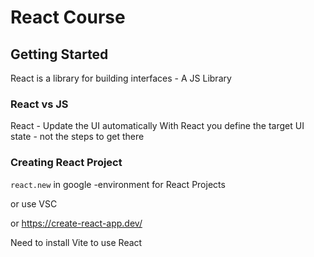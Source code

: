 # React Course

## Getting Started

React is a library for building interfaces - A JS Library

### React vs JS

React - Update the UI automatically
With React you define the target UI state - not the steps to get there

### Creating React Project

`react.new` in google -environment for React Projects

or use VSC 

or https://create-react-app.dev/

Need to install Vite to use React


<!--stackedit_data:
eyJoaXN0b3J5IjpbLTE5MzQyMTI2OTYsMTQ2MjMyMDg0NCwtNT
gyMTc4NTc3LC0xNzIxMDU1NTIwLC02MjgzNzkwMjYsLTk5NDY4
MDI0Nl19
-->